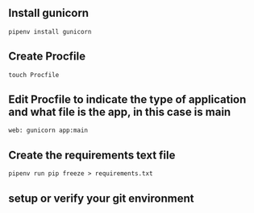 
## Install gunicorn

```
pipenv install gunicorn
```

## Create Procfile
```
touch Procfile
```

## Edit Procfile to indicate the type of application and what file is the app, in this case is main
```
web: gunicorn app:main
```

## Create the requirements text file 
```
pipenv run pip freeze > requirements.txt
```

## setup or verify your git environment